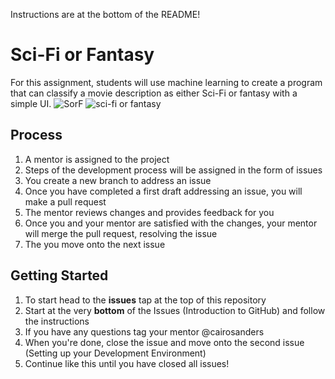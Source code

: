 Instructions are at the bottom of the README!
# Sci-Fi or Fantasy
For this assignment, students will use machine learning to create a program that can classify a movie description as either Sci-Fi or fantasy with a simple UI.
![SorF](https://user-images.githubusercontent.com/45152371/87979827-804ac180-ca87-11ea-9ddd-ed7e340d9685.gif)
![sci-fi or fantasy](https://user-images.githubusercontent.com/45152371/87735359-25188680-c78a-11ea-83bf-fb11884686bf.png)

## Process
1. A mentor is assigned to the project
2. Steps of the development process will be assigned in the form of issues
3. You create a new branch to address an issue
4. Once you have completed a first draft addressing an issue, you will make a pull request
5. The mentor reviews changes and provides feedback for you
6. Once you and your mentor are satisfied with the changes, your mentor will merge the pull request, resolving the issue
7. The you move onto the next issue

## Getting Started
1. To start head to the **issues** tap at the top of this repository
2. Start at the very **bottom** of the Issues (Introduction to GitHub) and follow the instructions
3. If you have any questions tag your mentor @cairosanders
4. When you're done, close the issue and move onto the second issue (Setting up your Development Environment)
5. Continue like this until you have closed all issues!
